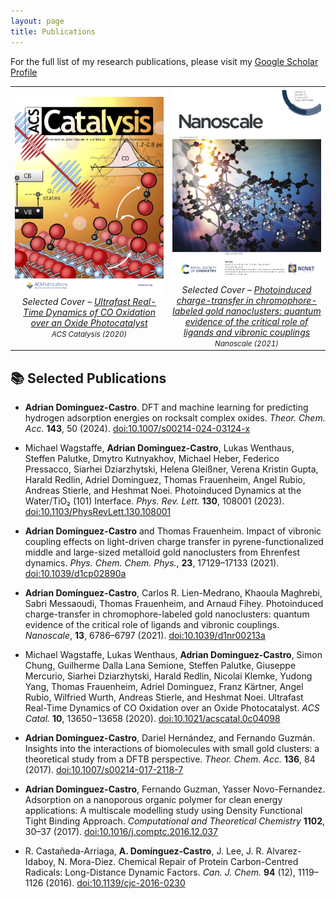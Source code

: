 ```yaml
---
layout: page
title: Publications
---
```




For the full list of my research publications, please visit my  [Google Scholar Profile](https://scholar.google.com/citations?user=OEWI__oAAAAJ&hl=en&oi=ao)


<table align="center">
<tr>
<td align="center" width="50%">
  <img src="images/acscatal_cover.png" alt="ACS Catalysis Journal Cover" width="300"><br>
  <em>Selected Cover – <a href="https://doi.org/10.1021/acscatal.0c04098">Ultrafast Real-Time Dynamics of CO Oxidation over an Oxide Photocatalyst</a><br><small><i>ACS Catalysis</i> (2020)</small></em>
</td>
<td align="center" width="50%">
  <img src="images/nanoscale_cover.png" alt="Nanoscale Journal Cover" width="300"><br>
  <em>Selected Cover – <a href="https://doi.org/10.1039/d1nr00213a">Photoinduced charge-transfer in chromophore-labeled gold nanoclusters: quantum evidence of the critical role of ligands and vibronic couplings</a><br><small><i>Nanoscale</i> (2021)</small></em>
</td>
</tr>
</table>




## 📚 Selected Publications

- **Adrian Dominguez-Castro**. DFT and machine learning for predicting hydrogen adsorption energies on rocksalt complex oxides. *Theor. Chem. Acc.* **143**, 50 (2024). [doi:10.1007/s00214-024-03124-x](https://doi.org/10.1007/s00214-024-03124-x)

- Michael Wagstaffe, **Adrian Dominguez-Castro**, Lukas Wenthaus, Steffen Palutke, Dmytro Kutnyakhov, Michael Heber, Federico Pressacco, Siarhei Dziarzhytski, Helena Gleißner, Verena Kristin Gupta, Harald Redlin, Adriel Dominguez, Thomas Frauenheim, Angel Rubio, Andreas Stierle, and Heshmat Noei. Photoinduced Dynamics at the Water/TiO₂ (101) Interface. *Phys. Rev. Lett.* **130**, 108001 (2023). [doi:10.1103/PhysRevLett.130.108001](https://doi.org/10.1103/PhysRevLett.130.108001)

- **Adrian Domínguez-Castro** and Thomas Frauenheim. Impact of vibronic coupling effects on light-driven charge transfer in pyrene-functionalized middle and large-sized metalloid gold nanoclusters from Ehrenfest dynamics. *Phys. Chem. Chem. Phys.*, **23**, 17129–17133 (2021). [doi:10.1039/d1cp02890a](https://doi.org/10.1039/d1cp02890a)

- **Adrian Domínguez-Castro**, Carlos R. Lien-Medrano, Khaoula Maghrebi, Sabri Messaoudi, Thomas Frauenheim, and Arnaud Fihey. Photoinduced charge-transfer in chromophore-labeled gold nanoclusters: quantum evidence of the critical role of ligands and vibronic couplings. *Nanoscale*, **13**, 6786–6797 (2021). [doi:10.1039/d1nr00213a](https://doi.org/10.1039/d1nr00213a)

- Michael Wagstaffe, Lukas Wenthaus, **Adrian Dominguez-Castro**, Simon Chung, Guilherme Dalla Lana Semione, Steffen Palutke, Giuseppe Mercurio, Siarhei Dziarzhytski, Harald Redlin, Nicolai Klemke, Yudong Yang, Thomas Frauenheim, Adriel Dominguez, Franz Kärtner, Angel Rubio, Wilfried Wurth, Andreas Stierle, and Heshmat Noei. Ultrafast Real-Time Dynamics of CO Oxidation over an Oxide Photocatalyst. *ACS Catal.* **10**, 13650−13658 (2020). [doi:10.1021/acscatal.0c04098](https://doi.org/10.1021/acscatal.0c04098)

- **Adrian Domínguez-Castro**, Dariel Hernández, and Fernando Guzmán. Insights into the interactions of biomolecules with small gold clusters: a theoretical study from a DFTB perspective. *Theor. Chem. Acc.* **136**, 84 (2017). [doi:10.1007/s00214-017-2118-7](https://doi.org/10.1007/s00214-017-2118-7)

- **Adrian Dominguez-Castro**, Fernando Guzman, Yasser Novo-Fernandez. Adsorption on a nanoporous organic polymer for clean energy applications: A multiscale modelling study using Density Functional Tight Binding Approach. *Computational and Theoretical Chemistry* **1102**, 30–37 (2017). [doi:10.1016/j.comptc.2016.12.037](https://doi.org/10.1016/j.comptc.2016.12.037)

- R. Castañeda-Arriaga, **A. Domínguez-Castro**, J. Lee, J. R. Alvarez-Idaboy, N. Mora-Diez. Chemical Repair of Protein Carbon-Centred Radicals: Long-Distance Dynamic Factors. *Can. J. Chem.* **94** (12), 1119–1126 (2016). [doi:10.1139/cjc-2016-0230](https://doi.org/10.1139/cjc-2016-0230)
